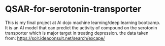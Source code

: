# QSAR-for-serotonin-transporter
This is my final project at AI dojo machine learning/deep learning bootcamp.
It is an AI model that can predict the activity of compound on the serotonin transporter which is major target in treating depression.
the data taken from: https://solr.ideaconsult.net/search/excape/
